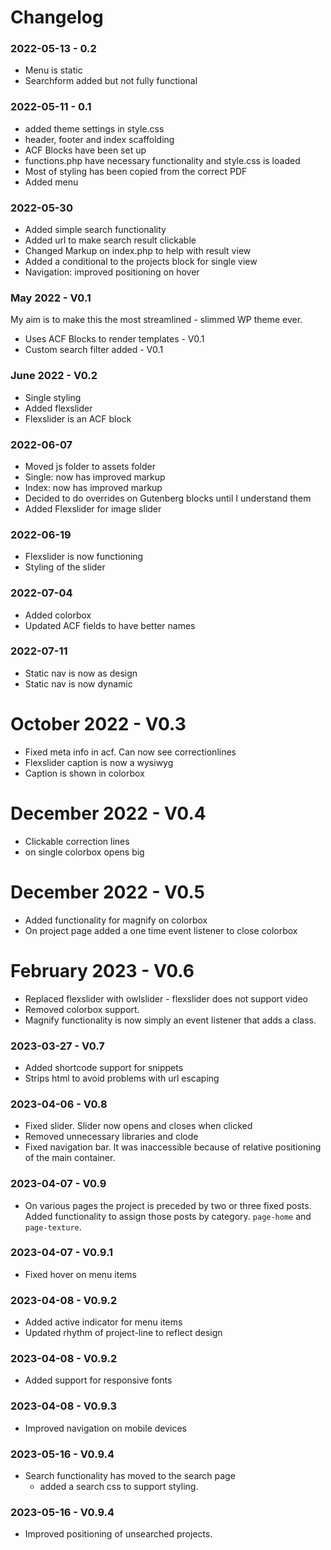 # Changelog


### 2022-05-13 - 0.2
- Menu is static
- Searchform added but not fully functional

### 2022-05-11 - 0.1
- added theme settings in style.css
- header, footer and index scaffolding
- ACF Blocks have been set up
- functions.php have necessary functionality and style.css is loaded
- Most of styling has been copied from the correct PDF
- Added menu

### 2022-05-30
- Added simple search functionality
- Added url to make search result clickable
- Changed Markup on index.php to help with result view
- Added a conditional to the projects block for single view
- Navigation: improved positioning on hover

### May 2022 - V0.1
My aim is to make this the most streamlined - slimmed WP theme ever.

- Uses ACF Blocks to render templates - V0.1
- Custom search filter added - V0.1

### June 2022 - V0.2
- Single styling
- Added flexslider
- Flexslider is an ACF block

### 2022-06-07
- Moved js folder to assets folder
- Single: now has improved markup
- Index: now has improved markup
- Decided to do overrides on Gutenberg blocks until I understand them
- Added Flexslider for image slider

### 2022-06-19
- Flexslider is now functioning
- Styling of the slider

### 2022-07-04
- Added colorbox
- Updated ACF fields to have better names

### 2022-07-11
- Static nav is now as design
- Static nav is now dynamic

# October 2022 - V0.3
- Fixed meta info in acf. Can now see correctionlines
- Flexslider caption is now a wysiwyg
- Caption is shown in colorbox

# December 2022 - V0.4
- Clickable correction lines
- on single colorbox opens big

# December 2022 - V0.5
- Added functionality for magnify on colorbox
- On project page added a one time event listener to close colorbox

# February 2023 - V0.6
- Replaced flexslider with owlslider - flexslider does not support video
- Removed colorbox support.
- Magnify functionality is now simply an event listener that adds a class.

### 2023-03-27 - V0.7
- Added shortcode support for snippets
- Strips html to avoid problems with url escaping

### 2023-04-06 - V0.8
- Fixed slider. Slider now opens and closes when clicked
- Removed unnecessary libraries and clode
- Fixed navigation bar. It was inaccessible because of relative positioning of the main container.

### 2023-04-07 - V0.9
- On various pages the project is preceded by two or three fixed posts. Added functionality to assign
those posts by category. `page-home` and `page-texture`.

### 2023-04-07 - V0.9.1
- Fixed hover on menu items

### 2023-04-08 - V0.9.2
- Added active indicator for menu items
- Updated rhythm of project-line to reflect design

### 2023-04-08 - V0.9.2
- Added support for responsive fonts

### 2023-04-08 - V0.9.3
- Improved navigation on mobile devices

### 2023-05-16 - V0.9.4
- Search functionality has moved to the search page
    - added a search css to support styling.

### 2023-05-16 - V0.9.4
- Improved positioning of unsearched projects.